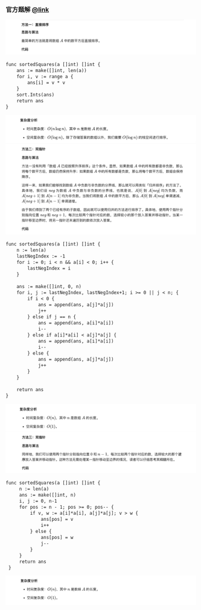 ### 官方题解 [@link](https://leetcode-cn.com/problems/squares-of-a-sorted-array/solution/you-xu-shu-zu-de-ping-fang-by-leetcode-solution/)

![1.png](./source/1.png)
```Golang
func sortedSquares(a []int) []int {
    ans := make([]int, len(a))
    for i, v := range a {
        ans[i] = v * v
    }
    sort.Ints(ans)
    return ans
}
```
![2.png](./source/2.png)
![3.png](./source/3.png)
```Golang
func sortedSquares(a []int) []int {
    n := len(a)
    lastNegIndex := -1
    for i := 0; i < n && a[i] < 0; i++ {
        lastNegIndex = i
    }

    ans := make([]int, 0, n)
    for i, j := lastNegIndex, lastNegIndex+1; i >= 0 || j < n; {
        if i < 0 {
            ans = append(ans, a[j]*a[j])
            j++
        } else if j == n {
            ans = append(ans, a[i]*a[i])
            i--
        } else if a[i]*a[i] < a[j]*a[j] {
            ans = append(ans, a[i]*a[i])
            i--
        } else {
            ans = append(ans, a[j]*a[j])
            j++
        }
    }

    return ans
}
```
![4.png](./source/4.png)
![5.png](./source/5.png)
```Golang
func sortedSquares(a []int) []int {
     n := len(a)
     ans := make([]int, n)
     i, j := 0, n-1
     for pos := n - 1; pos >= 0; pos-- {
         if v, w := a[i]*a[i], a[j]*a[j]; v > w {
             ans[pos] = v
             i++
         } else {
             ans[pos] = w
             j--
         }
     }
     return ans
 }
```
![6.png](./source/6.png)